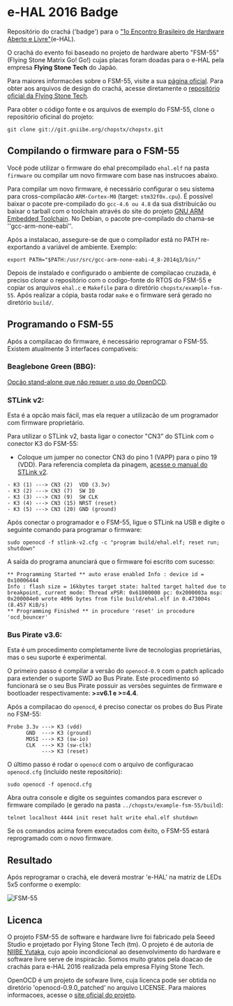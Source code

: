 # e-HAL 2016 Badge

Repositório do crachá ('badge') para o ["1o Encontro Brasileiro de Hardware
Aberto e Livre"](https://ehal.org.br)(e-HAL).

O crachá do evento foi baseado no projeto de hardware aberto "FSM-55" (Flying
Stone Matrix Go! Go!) cujas placas foram doadas para o e-HAL pela empresa
**Flying Stone Tech** do Japão.

Para maiores informacões sobre o FSM-55, visite a sua [página
oficial](http://wiki.seeedstudio.com/wiki/FSM-55). Para obter aos arquivos de
design do crachá, acesse diretamente o [repositório oficial da Flying Stone
Tech](http://git.gniibe.org/gitweb/?p=fsm-55.git).

Para obter o código fonte e os arquivos de exemplo do FSM-55, clone o
repositório oficinal do projeto:

``` git clone git://git.gniibe.org/chopstx/chopstx.git ```

## Compilando o firmware para o FSM-55

Você pode utilizar o firmware do ehal precompilado `ehal.elf` na pasta
`firmware` ou compilar um novo firmware com base nas instrucoes abaixo.

Para compilar um novo firmware, é necessário configurar o seu sistema para
cross-compilacão `ARM-Cortex-M0` (target: `stm32f0x.cpu`). É possível baixar o
pacote pre-compilado do `gcc-4.6 ou 4.8` da sua distribuicão ou baixar o
tarball com o toolchain através do site do projeto [GNU ARM Embedded
Toolchain](https://launchpad.net/gcc-arm-embedded). No Debian, o pacote
pre-compilado do chama-se ''gcc-arm-none-eabi''.

Após a instalacao, assegure-se de que o compilador está no PATH re-exportando a
variável de ambiente. Exemplo:

``` export PATH="$PATH:/usr/src/gcc-arm-none-eabi-4_8-2014q3/bin/" ```

Depois de instalado e configurado o ambiente de compilacao cruzada, é preciso
clonar o repositório com o codigo-fonte do RTOS do FSM-55 e copiar os arquivos
`ehal.c` e `Makefile` para o diretório `chopstx/example-fsm-55`. Após realizar
a cópia, basta rodar `make` e o firmware será gerado no diretório `build/`.

## Programando o FSM-55

Após a compilacao do firmware, é necessário reprogramar o FSM-55. Existem
atualmente 3 interfaces compativeis:

### Beaglebone Green (BBG):

[Opcão stand-alone que não requer o uso do
OpenOCD](https://www.hackster.io/gniibe/bbg-swd-f6a408).

### STLink v2:

Esta é a opcão mais fácil, mas ela requer a utilizacão de um programador com
firmware proprietário. 

Para utilizar o STLink v2, basta ligar o conector "CN3" do STLink com o
conector K3 do FSM-55:

* Coloque um jumper no conector CN3 do pino 1 (VAPP) para o pino 19 (VDD). Para
  referencia completa da pinagem, [acesse o manual do STLink
v2](http://www.st.com/content/ccc/resource/technical/document/user_manual/65/e0/44/72/9e/34/41/8d/DM00026748.pdf/files/DM00026748.pdf/jcr:content/translations/en.DM00026748.pdf).

```
- K3 (1) ---> CN3 (2)  VDD (3.3v)
- K3 (2) ---> CN3 (7)  SW IO 
- K3 (3) ---> CN3 (9)  SW CLK
- K3 (4) ---> CN3 (15) NRST (reset)
- K3 (5) ---> CN3 (20) GND (ground) 
```

Após conectar o programador e o FSM-55, ligue o STLink na USB e digite o
seguinte comando para programar o firmware:

``` 
sudo openocd -f stlink-v2.cfg -c "program build/ehal.elf; reset run;
shutdown" 
```

A saída do programa anunciará que o firmware foi escrito com sucesso:

``` 
** Programming Started ** auto erase enabled Info : device id = 0x10006444
Info : flash size = 16kbytes target state: halted target halted due to
breakpoint, current mode: Thread xPSR: 0x61000000 pc: 0x2000003a msp:
0x200004e0 wrote 4096 bytes from file build/ehal.elf in 0.473004s (8.457 KiB/s)
** Programming Finished ** in procedure 'reset' in procedure 'ocd_bouncer' 
```

### Bus Pirate v3.6:

Esta é um procedimento completamente livre de tecnologias proprietárias, mas o
seu suporte é experimental. 

O primeiro passo é compilar a versão do `openocd-0.9` com o patch aplicado para
extender o suporte SWD ao Bus Pirate. Este procedimento só funcionará se o seu
Bus Pirate possuir as versões seguintes de firmware e bootloader
respectivamente: **>=v6.1 e >=4.4**.

Após a compilacao do `openocd`, é preciso conectar os probes do Bus Pirate no
FSM-55:

``` 
Probe 3.3v ---> K3 (vdd) 
      GND  ---> K3 (ground) 
      MOSI ---> K3 (sw-io) 
      CLK  ---> K3 (sw-clk) 
           ---> K3 (reset) 
```

O último passo é rodar o `openocd` com o arquivo de configuracao `openocd.cfg`
(incluído neste repositório):

``` 
sudo openocd -f openocd.cfg 
```

Abra outra console e digite os seguintes comandos para escrever o firmware
compilado (e gerado na pasta `../chopstx/example-fsm-55/build`):

```
telnet localhost 4444 init reset halt write ehal.elf shutdown
``` 

Se os comandos acima forem executados com êxito, o FSM-55 estará reprogramado
com o novo firmware.

## Resultado

Após reprogramar o crachá, ele deverá mostrar 'e-HAL' na matriz de LEDs 5x5
conforme o exemplo:

![FSM-55](ehal.gif)

## Licenca

O projeto FSM-55 de software e hardware livre foi fabricado pela Seeed Studio e
projetado por Flying Stone Tech (tm). O projeto é de autoria de [NIIBE
Yutaka](http://www.gniibe.org/), cujo apoio incondicional ao desenvolvimento do hardware e software
livre serve de inspiracão. Somos muito gratos pela doacao de crachás para e-HAL 2016
realizada pela empresa Flying Stone Tech.

OpenOCD é um projeto de sofware livre, cuja licenca pode ser obtida no
diretório 'openocd-0.9.0_patched' no arquivo LICENSE. Para maiores informacoes,
acesse o [site oficial do projeto](http://openocd.org).

